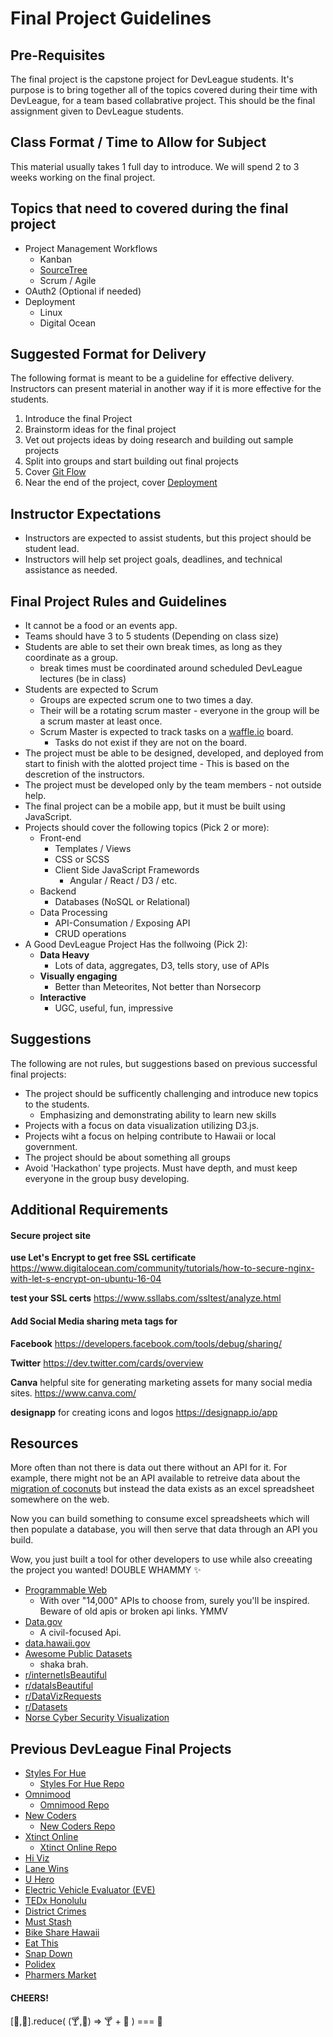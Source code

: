 

# Final Project Guidelines

## Pre-Requisites
The final project is the capstone project for DevLeague students. It's purpose is to bring together all of the topics covered during their time with DevLeague, for a team based collabrative project. This should be the final assignment given to DevLeague students.

## Class Format / Time to Allow for Subject
This material usually takes 1 full day to introduce. We will spend 2 to 3 weeks working on the final project.

## Topics that need to covered during the final project
- Project Management Workflows
    - Kanban
    - [SourceTree](https://www.atlassian.com/software/sourcetree/overview)
    - Scrum / Agile
- OAuth2 (Optional if needed)
- Deployment
    - Linux
    - Digital Ocean

## Suggested Format for Delivery
The following format is meant to be a guideline for effective delivery. Instructors can present material in another way if it is more effective for the students.

1. Introduce the final Project
1. Brainstorm ideas for the final project
  1. Vet out projects ideas by doing research and building out sample projects
1. Split into groups and start building out final projects
1. Cover [Git Flow](https://github.com/devleague/DevLeague-Modules/tree/master/Git/Git%20Flow)
1. Near the end of the project, cover [Deployment](https://github.com/devleague/DevLeague-Modules/tree/master/Deployment)

## Instructor Expectations
- Instructors are expected to assist students, but this project should be student lead.
- Instructors will help set project goals, deadlines, and technical assistance as needed.

## Final Project Rules and Guidelines
- It cannot be a food or an events app.
- Teams should have 3 to 5 students (Depending on class size)
- Students are able to set their own break times, as long as they coordinate as a group.
    - break times must be coordinated around scheduled DevLeague lectures (be in class)
- Students are expected to Scrum
    - Groups are expected scrum one to two times a day.
    - Their will be a rotating scrum master - everyone in the group will be a scrum master at least once.
    - Scrum Master is expected to track tasks on a [waffle.io](https://waffle.io/) board.
        - Tasks do not exist if they are not on the board.
- The project must be able to be designed, developed, and deployed from start to finish with the alotted project time - This is based on the descretion of the instructors.
- The project must be developed only by the team members - not outside help.
- The final project can be a mobile app, but it must be built using JavaScript.
- Projects should cover the following topics (Pick 2 or more):
    - Front-end
        - Templates / Views
        - CSS or SCSS
        - Client Side JavaScript Framewords
            - Angular / React / D3 / etc.
    - Backend
        - Databases (NoSQL or Relational)
    - Data Processing
        - API-Consumation / Exposing API
        - CRUD operations
- A Good DevLeague Project Has the follwoing (Pick 2):
  - **Data Heavy**
    - Lots of data, aggregates, D3, tells story, use of APIs
  - **Visually engaging**
    - Better than Meteorites, Not better than Norsecorp
  - **Interactive**
    - UGC, useful, fun, impressive

## Suggestions
The following are not rules, but suggestions based on previous successful final projects:
- The project should be sufficently challenging and introduce new topics to the students.
    - Emphasizing and demonstrating ability to learn new skills
- Projects with a focus on data visualization utilizing D3.js.
- Projects wiht a focus on helping contribute to Hawaii or local government.
- The project should be about something all groups
- Avoid 'Hackathon' type projects. Must have depth, and must keep everyone in the group busy developing.

## Additional Requirements

#### Secure project site

**use Let's Encrypt to get free SSL certificate**
https://www.digitalocean.com/community/tutorials/how-to-secure-nginx-with-let-s-encrypt-on-ubuntu-16-04

**test your SSL certs**
https://www.ssllabs.com/ssltest/analyze.html

#### Add Social Media sharing meta tags for

**Facebook**
https://developers.facebook.com/tools/debug/sharing/

**Twitter**
https://dev.twitter.com/cards/overview

**Canva** helpful site for generating marketing assets for many social media sites.
https://www.canva.com/

**designapp** for creating icons and logos
https://designapp.io/app

## Resources
More often than not there is data out there without an API for it. For example, there might not be an API available to retreive data about the [migration of coconuts](https://www.youtube.com/watch?v=H4_9kDO3q0w) but instead the data exists as an excel spreadsheet somewhere on the web.

Now you can build something to consume excel spreadsheets which will then populate a database, you will then serve that data through an API you build.

Wow, you just built a tool for other developers to use while also creeating the project you wanted! DOUBLE WHAMMY :sparkles:

- [Programmable Web](http://www.programmableweb.com/apis/directory)
  - With over "14,000" APIs to choose from, surely you'll be inspired. Beware of old apis or broken api links. YMMV
- [Data.gov](https://www.data.gov/)
  - A civil-focused Api.
- [data.hawaii.gov](https://data.hawaii.gov/)
- [Awesome Public Datasets](https://github.com/caesar0301/awesome-public-datasets)
  - shaka brah.
- [r/internetIsBeautiful](https://www.reddit.com/r/InternetIsBeautiful/)
- [r/dataIsBeautiful](https://www.reddit.com/r/dataIsBeautiful/)
- [r/DataVizRequests](https://www.reddit.com/r/DataVizRequests)
- [r/Datasets](https://www.reddit.com/r/datasets/)
- [Norse Cyber Security Visualization](http://map.norsecorp.com/#/)

## Previous DevLeague Final Projects
- [Styles For Hue](http://stylesforhue.com/)
  - [Styles For Hue Repo](https://github.com/devleague/styles-for-hue)
- [Omnimood](http://omnimood.com/)
  - [Omnimood Repo](https://github.com/devleague/omnimood)
- [New Coders](http://newcoders.tech/)
  - [New Coders Repo](https://github.com/devMattO/New-Coders-Survey-Data-Visualizations)
- [Xtinct Online](http://xtinct.online/)
  - [Xtinct Online Repo](https://github.com/zee-A-team/Final-Project)
- [Hi Viz](http://hiviz.io/)
- [Lane Wins](http://lanewins.com/)
- [U Hero](http://uhero.devleague.com/)
- [Electric Vehicle Evaluator (EVE)](http://eve.devleague.com/)
- [TEDx Honolulu](https://play.google.com/store/apps/details?id=com.devleague.tedx)
- [District Crimes](https://github.com/cleong14/districtcrimes)
- [Must Stash](https://github.com/Must-Stash/Must-Stash-Server)
- [Bike Share Hawaii](http://ridehawaii.us/)
- [Eat This](https://github.com/devleague/eat-this)
- [Snap Down](https://github.com/devleague/SnapDown)
- [Polidex](https://github.com/devleague/polidex)
- [Pharmers Market](https://github.com/bbishop777/farmers_market_mobile)

#### CHEERS!
[:beer:,:beer:].reduce( (:cocktail:,:bear:)  => :cocktail: + :bear: ) === :beers:
